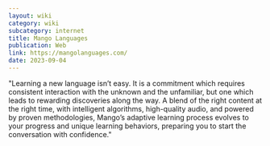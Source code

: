 ```yaml
---
layout: wiki
category: wiki
subcategory: internet
title: Mango Languages
publication: Web
link: https://mangolanguages.com/
date: 2023-09-04
---
```


"Learning a new language isn’t easy. It is a commitment which requires consistent interaction with the unknown and the unfamiliar, but one which leads to rewarding discoveries along the way. A blend of the right content at the right time, with intelligent algorithms, high-quality audio, and powered by proven methodologies, Mango’s adaptive learning process evolves to your progress and unique learning behaviors, preparing you to start the conversation with confidence."
